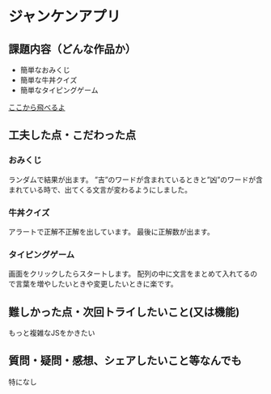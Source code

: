 # ジャンケンアプリ


## 課題内容（どんな作品か）
- 簡単なおみくじ
- 簡単な牛丼クイズ
- 簡単なタイピングゲーム


[ここから飛べるよ](https://thewa1818.github.io/ga_omikuji/)

## 工夫した点・こだわった点
### おみくじ
ランダムで結果が出ます。
”吉”のワードが含まれているときと”凶”のワードが含まれている時で、出てくる文言が変わるようにしました。

### 牛丼クイズ
アラートで正解不正解を出しています。
最後に正解数が出ます。

### タイピングゲーム
画面をクリックしたらスタートします。
配列の中に文言をまとめて入れてるので言葉を増やしたいときや変更したいときに楽です。

## 難しかった点・次回トライしたいこと(又は機能)
もっと複雑なJSをかきたい

## 質問・疑問・感想、シェアしたいこと等なんでも
特になし
